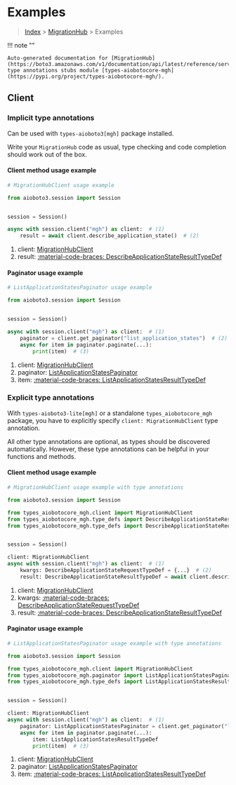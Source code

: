 # Examples

> [Index](../README.md) > [MigrationHub](./README.md) > Examples

!!! note ""

    Auto-generated documentation for [MigrationHub](https://boto3.amazonaws.com/v1/documentation/api/latest/reference/services/mgh.html#migrationhub)
    type annotations stubs module [types-aiobotocore-mgh](https://pypi.org/project/types-aiobotocore-mgh/).

## Client

### Implicit type annotations

Can be used with `types-aioboto3[mgh]` package installed.

Write your `MigrationHub` code as usual,
type checking and code completion should work out of the box.



#### Client method usage example

```python
# MigrationHubClient usage example

from aioboto3.session import Session


session = Session()

async with session.client("mgh") as client:  # (1)
    result = await client.describe_application_state()  # (2)
```

1. client: [MigrationHubClient](./client.md)
2. result: [:material-code-braces: DescribeApplicationStateResultTypeDef](./type_defs.md#describeapplicationstateresulttypedef)



#### Paginator usage example

```python
# ListApplicationStatesPaginator usage example

from aioboto3.session import Session


session = Session()

async with session.client("mgh") as client:  # (1)
    paginator = client.get_paginator("list_application_states")  # (2)
    async for item in paginator.paginate(...):
        print(item)  # (3)
```

1. client: [MigrationHubClient](./client.md)
2. paginator: [ListApplicationStatesPaginator](./paginators.md#listapplicationstatespaginator)
3. item: [:material-code-braces: ListApplicationStatesResultTypeDef](./type_defs.md#listapplicationstatesresulttypedef)




### Explicit type annotations

With `types-aioboto3-lite[mgh]`
or a standalone `types_aiobotocore_mgh` package, you have to explicitly specify
`client: MigrationHubClient` type annotation.

All other type annotations are optional, as types should be discovered automatically.
However, these type annotations can be helpful in your functions and methods.


#### Client method usage example

```python
# MigrationHubClient usage example with type annotations

from aioboto3.session import Session

from types_aiobotocore_mgh.client import MigrationHubClient
from types_aiobotocore_mgh.type_defs import DescribeApplicationStateResultTypeDef
from types_aiobotocore_mgh.type_defs import DescribeApplicationStateRequestTypeDef


session = Session()

client: MigrationHubClient
async with session.client("mgh") as client:  # (1)
    kwargs: DescribeApplicationStateRequestTypeDef = {...}  # (2)
    result: DescribeApplicationStateResultTypeDef = await client.describe_application_state(**kwargs)  # (3)
```

1. client: [MigrationHubClient](./client.md)
2. kwargs: [:material-code-braces: DescribeApplicationStateRequestTypeDef](./type_defs.md#describeapplicationstaterequesttypedef)
3. result: [:material-code-braces: DescribeApplicationStateResultTypeDef](./type_defs.md#describeapplicationstateresulttypedef)



#### Paginator usage example

```python
# ListApplicationStatesPaginator usage example with type annotations

from aioboto3.session import Session

from types_aiobotocore_mgh.client import MigrationHubClient
from types_aiobotocore_mgh.paginator import ListApplicationStatesPaginator
from types_aiobotocore_mgh.type_defs import ListApplicationStatesResultTypeDef


session = Session()

client: MigrationHubClient
async with session.client("mgh") as client:  # (1)
    paginator: ListApplicationStatesPaginator = client.get_paginator("list_application_states")  # (2)
    async for item in paginator.paginate(...):
        item: ListApplicationStatesResultTypeDef
        print(item)  # (3)
```

1. client: [MigrationHubClient](./client.md)
2. paginator: [ListApplicationStatesPaginator](./paginators.md#listapplicationstatespaginator)
3. item: [:material-code-braces: ListApplicationStatesResultTypeDef](./type_defs.md#listapplicationstatesresulttypedef)




